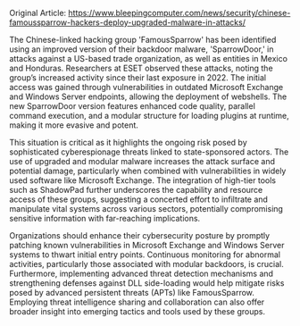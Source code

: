 Original Article: https://www.bleepingcomputer.com/news/security/chinese-famoussparrow-hackers-deploy-upgraded-malware-in-attacks/

The Chinese-linked hacking group 'FamousSparrow' has been identified using an improved version of their backdoor malware, 'SparrowDoor,' in attacks against a US-based trade organization, as well as entities in Mexico and Honduras. Researchers at ESET observed these attacks, noting the group’s increased activity since their last exposure in 2022. The initial access was gained through vulnerabilities in outdated Microsoft Exchange and Windows Server endpoints, allowing the deployment of webshells. The new SparrowDoor version features enhanced code quality, parallel command execution, and a modular structure for loading plugins at runtime, making it more evasive and potent.

This situation is critical as it highlights the ongoing risk posed by sophisticated cyberespionage threats linked to state-sponsored actors. The use of upgraded and modular malware increases the attack surface and potential damage, particularly when combined with vulnerabilities in widely used software like Microsoft Exchange. The integration of high-tier tools such as ShadowPad further underscores the capability and resource access of these groups, suggesting a concerted effort to infiltrate and manipulate vital systems across various sectors, potentially compromising sensitive information with far-reaching implications.

Organizations should enhance their cybersecurity posture by promptly patching known vulnerabilities in Microsoft Exchange and Windows Server systems to thwart initial entry points. Continuous monitoring for abnormal activities, particularly those associated with modular backdoors, is crucial. Furthermore, implementing advanced threat detection mechanisms and strengthening defenses against DLL side-loading would help mitigate risks posed by advanced persistent threats (APTs) like FamousSparrow. Employing threat intelligence sharing and collaboration can also offer broader insight into emerging tactics and tools used by these groups.